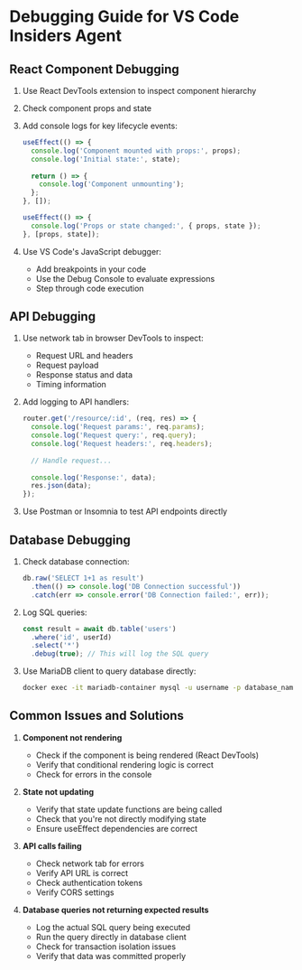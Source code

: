 # Debugging Guide for VS Code Insiders Agent

## React Component Debugging
1. Use React DevTools extension to inspect component hierarchy
2. Check component props and state
3. Add console logs for key lifecycle events:
   ```javascript
   useEffect(() => {
     console.log('Component mounted with props:', props);
     console.log('Initial state:', state);
     
     return () => {
       console.log('Component unmounting');
     };
   }, []);
   
   useEffect(() => {
     console.log('Props or state changed:', { props, state });
   }, [props, state]);
   ```

4. Use VS Code's JavaScript debugger:
   - Add breakpoints in your code
   - Use the Debug Console to evaluate expressions
   - Step through code execution

## API Debugging
1. Use network tab in browser DevTools to inspect:
   - Request URL and headers
   - Request payload
   - Response status and data
   - Timing information

2. Add logging to API handlers:
   ```javascript
   router.get('/resource/:id', (req, res) => {
     console.log('Request params:', req.params);
     console.log('Request query:', req.query);
     console.log('Request headers:', req.headers);
     
     // Handle request...
     
     console.log('Response:', data);
     res.json(data);
   });
   ```

3. Use Postman or Insomnia to test API endpoints directly

## Database Debugging
1. Check database connection:
   ```javascript
   db.raw('SELECT 1+1 as result')
     .then(() => console.log('DB Connection successful'))
     .catch(err => console.error('DB Connection failed:', err));
   ```

2. Log SQL queries:
   ```javascript
   const result = await db.table('users')
     .where('id', userId)
     .select('*')
     .debug(true); // This will log the SQL query
   ```

3. Use MariaDB client to query database directly:
   ```bash
   docker exec -it mariadb-container mysql -u username -p database_name
   ```

## Common Issues and Solutions
1. **Component not rendering**
   - Check if the component is being rendered (React DevTools)
   - Verify that conditional rendering logic is correct
   - Check for errors in the console

2. **State not updating**
   - Verify that state update functions are being called
   - Check that you're not directly modifying state
   - Ensure useEffect dependencies are correct

3. **API calls failing**
   - Check network tab for errors
   - Verify API URL is correct
   - Check authentication tokens
   - Verify CORS settings

4. **Database queries not returning expected results**
   - Log the actual SQL query being executed
   - Run the query directly in database client
   - Check for transaction isolation issues
   - Verify that data was committed properly
